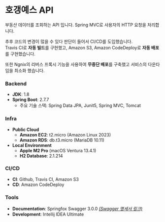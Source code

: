 # 호갱예스 API

부동산 데이터를 조회하는 API 입니다. Spring MVC로 사용자의 HTTP 요청을 처리합니다.

추후 코드의 변경이 많을 수 있다 판단이 들어서 CI/CD를 도입했습니다.   
Travis CI로 **자동 빌드**를 구현했고, Amazon S3, Amazon CodeDeploy로 **자동 배포**를 구현했습니다.

또한 Ngnix의 리버스 프록시 기능을 사용하여 **무중단 배포**를 구축했고 서비스의 다운타임을 최소화 했습니다.

### Backend

- **JDK**: 1.8
- **Spring Boot**: 2.7.7
  - 주요 기술 스택: Spring Data JPA, Junit5, Spring MVC, Tomcat

### Infra

- **Public Cloud**
    - **Amazon EC2**: t2.micro (Amazon Linux 2023)
    - **Amazon RDS**: db.t3.micro (MariaDB 10.11)
- **Local Environment**
    - **Apple M2 Pro** (macOS Ventura 13.4.1)
    - **H2 Database**: 2.1.214

### CI/CD

- **CI**: Github, Travis CI, Amazon S3
- **CD**: Amazon CodeDeploy

### Tools

- **Documentation**: Springfox Swagger 3.0.0 *[(Swagger 명세서 링크)](http://3.37.47.2:80/swagger-ui/index.html)*
- **Development**: Intellij IDEA Ultimate